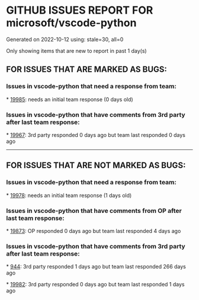
# GITHUB ISSUES REPORT FOR microsoft/vscode-python


Generated on 2022-10-12 using: stale=30, all=0


Only showing items that are new to report in past 1 day(s)


## FOR ISSUES THAT ARE MARKED AS BUGS:


### Issues in vscode-python that need a response from team:


\* [19985](https://github.com/microsoft/vscode-python/issues/19985 " Default to --no-cov when debugging pytest"): needs an initial team response (0 days old)

### Issues in vscode-python that have comments from 3rd party after last team response:


\* [19967](https://github.com/microsoft/vscode-python/issues/19967 "Python Tensorboard can't open after VSCode's update"): 3rd party responded 0 days ago but team last responded 0 days ago

---

## FOR ISSUES THAT ARE NOT MARKED AS BUGS:


### Issues in vscode-python that need a response from team:


\* [19978](https://github.com/microsoft/vscode-python/issues/19978 "Improve python test discovery error reporting"): needs an initial team response (1 days old)

### Issues in vscode-python that have comments from OP after last team response:


\* [19873](https://github.com/microsoft/vscode-python/issues/19873 "The conda environment doesn't work with  debugger or test explorer."): OP responded 0 days ago but team last responded 4 days ago

### Issues in vscode-python that have comments from 3rd party after last team response:


\* [944](https://github.com/microsoft/vscode-python/issues/944 "Use environment variables defined in `.env` file when running code in a terminal"): 3rd party responded 1 days ago but team last responded 266 days ago

\* [19982](https://github.com/microsoft/vscode-python/issues/19982 "Breaks code folding in ordinary python files"): 3rd party responded 0 days ago but team last responded 1 days ago
